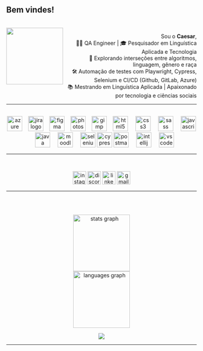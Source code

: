 <h2 align="left">Bem vindes!</h2>
<br>

<img align="left" width="150" height="150" src="https://avatars.githubusercontent.com/u/176931923?v=4" />
<div align="center">
<p align="right">Sou o <b>Caesar</b>, 
  <br>👨‍💻 QA Engineer | 🎓 Pesquisador em Linguística Aplicada e Tecnologia<br>
💬 Explorando interseções entre algoritmos, linguagem, gênero e raça<br>
🛠️ Automação de testes com Playwright, Cypress, Selenium e CI/CD (Github, GitLab, Azure)<br>
📚 Mestrando em Linguística Aplicada | Apaixonado por tecnologia e ciências sociais<br>




---

<br clear="both">
<div align="center">
  <a href= "https://azure.microsoft.com/pt-br/products/devops">
  <img src="https://cdn.jsdelivr.net/gh/devicons/devicon/icons/azure/azure-original.svg" height="40" alt="azure logo"  /><img width="12" /></a>
    <a href="https://www.atlassian.com/br/software/jira">
      <img src="https://cdn.jsdelivr.net/gh/devicons/devicon/icons/jira/jira-original.svg" height="40" alt="jira logo"  /><img width="12" /></a>
    <a href="https://www.figma.com"><img src="https://cdn.jsdelivr.net/gh/devicons/devicon/icons/figma/figma-original.svg" height="40" alt="figma logo"  /><img width="12" /></a>
  <a href="https://www.adobe.com/br/products/photoshop.html#modal-hash"><img src="https://cdn-icons-png.flaticon.com/128/5968/5968520.png" height="40" alt="photoshop logo"  /><img width="12" /></a> 
    <a href="https://www.gimp.org"><img src="https://cdn.jsdelivr.net/gh/devicons/devicon/icons/gimp/gimp-original.svg" height="40" alt="gimp logo"  /><img width="12" /></a> 
  <img src="https://cdn.jsdelivr.net/gh/devicons/devicon/icons/html5/html5-original.svg" height="40" alt="html5 logo"  />
  <img width="12" />
  <img src="https://cdn.jsdelivr.net/gh/devicons/devicon/icons/css3/css3-original.svg" height="40" alt="css3 logo"  />
  <img width="12" />
  <img src="https://cdn.jsdelivr.net/gh/devicons/devicon/icons/sass/sass-original.svg" height="40" alt="sass logo"  />
  <img width="12" />
  <img src="https://cdn.jsdelivr.net/gh/devicons/devicon/icons/javascript/javascript-original.svg" height="40" alt="javascript logo"  />
  <img width="12" />
  <img src="https://cdn.jsdelivr.net/gh/devicons/devicon/icons/java/java-original.svg" height="40" alt="java logo"  />
  <img width="12" />
  <img src="https://cdn.jsdelivr.net/gh/devicons/devicon/icons/moodle/moodle-original.svg" height="40" alt="moodle logo"  />
  <img width="12" />
  <img src="https://skillicons.dev/icons?i=selenium" height="40" alt="selenium logo"  />  
   <a href="https://www.cypress.io" target="_blank" rel="noreferrer"> <img src="https://static-00.iconduck.com/assets.00/cypress-icon-2048x2045-rgul477b.png" alt="cypress" width="40" height="40"/></a>  
   <a href="https://postman.com" target="_blank" rel="noreferrer"><img src="https://www.vectorlogo.zone/logos/getpostman/getpostman-icon.svg" alt="postman" width="40" height="40"/></a> 
  <img width="12" />  
  <img src="https://cdn.jsdelivr.net/gh/devicons/devicon/icons/intellij/intellij-original.svg" height="40" alt="intellij logo"  />
  <img width="12" /> 
  <img src="https://cdn.jsdelivr.net/gh/devicons/devicon/icons/vscode/vscode-original.svg" height="40" alt="vscode logo"  />
</div>

---

<p><br></p>

<div align="center">
  <a href="https://www.instagram.com/kayzer_blacktiger/" target="_blank">
  <img src="https://img.shields.io/static/v1?message=Instagram&logo=instagram&label=&color=E4405F&logoColor=white&labelColor=&style=for-the-badge" height="35" alt="instagram logo"  /></a>
  <a href="discord.com\invite\kayzerblack" target="_blank">
    <img src="https://img.shields.io/static/v1?message=Discord&logo=discord&label=&color=7289DA&logoColor=white&labelColor=&style=for-the-badge" height="35" alt="discord logo"  /></a>
  <a href="https://www.linkedin.com/in/caesar-v-s-lima/" target="_blank">
    <img src="https://img.shields.io/static/v1?message=LinkedIn&logo=linkedin&label=&color=0077B5&logoColor=white&labelColor=&style=for-the-badge" height="35" alt="linkedin logo"  /></a>
  <a href="mailto:lvsouto96@gmail.com" target="_blank">
    <img src="https://img.shields.io/static/v1?message=Gmail&logo=gmail&label=&color=D14836&logoColor=white&labelColor=&style=for-the-badge" height="35" alt="gmail logo"  /></a>
</div>

---

<p><br></p>
<br>
<div align="center">
  <img src="https://github-readme-stats.vercel.app/api?username=caesarveras&hide_title=false&hide_rank=false&show_icons=true&include_all_commits=true&count_private=true&disable_animations=false&theme=dracula&locale=en&hide_border=false" height="150" alt="stats graph"  /><br>
  <img src="https://github-readme-stats.vercel.app/api/top-langs?username=caesarveras&locale=en&hide_title=false&layout=compact&card_width=320&langs_count=5&theme=dracula&hide_border=false" height="150" alt="languages graph"  />

[![](https://visitcount.itsvg.in/api?id=caesarveras&icon=0&color=2)](https://visitcount.itsvg.in)

---

</div>
<br clear="both">


